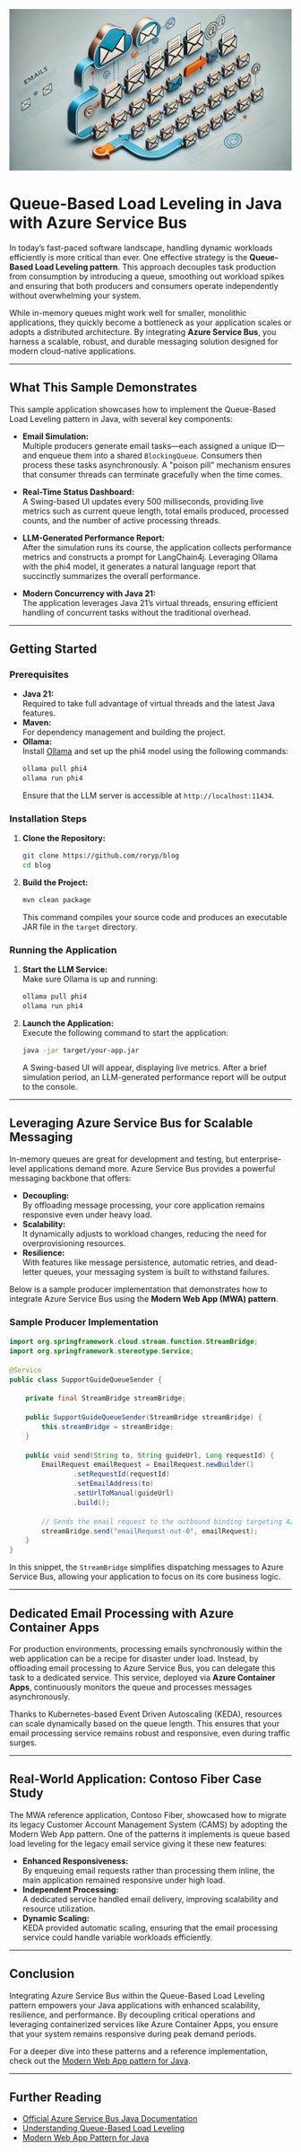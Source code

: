 ![email simulation](email.webp)

# Queue-Based Load Leveling in Java with Azure Service Bus

In today’s fast-paced software landscape, handling dynamic workloads efficiently is more critical than ever. One effective strategy is the **Queue-Based Load Leveling pattern**. This approach decouples task production from consumption by introducing a queue, smoothing out workload spikes and ensuring that both producers and consumers operate independently without overwhelming your system.

While in-memory queues might work well for smaller, monolithic applications, they quickly become a bottleneck as your application scales or adopts a distributed architecture. By integrating **Azure Service Bus**, you harness a scalable, robust, and durable messaging solution designed for modern cloud-native applications.

---

## What This Sample Demonstrates

This sample application showcases how to implement the Queue-Based Load Leveling pattern in Java, with several key components:

- **Email Simulation:**  
  Multiple producers generate email tasks—each assigned a unique ID—and enqueue them into a shared `BlockingQueue`. Consumers then process these tasks asynchronously. A "poison pill" mechanism ensures that consumer threads can terminate gracefully when the time comes.

- **Real-Time Status Dashboard:**  
  A Swing-based UI updates every 500 milliseconds, providing live metrics such as current queue length, total emails produced, processed counts, and the number of active processing threads.

- **LLM-Generated Performance Report:**  
  After the simulation runs its course, the application collects performance metrics and constructs a prompt for LangChain4j. Leveraging Ollama with the phi4 model, it generates a natural language report that succinctly summarizes the overall performance.

- **Modern Concurrency with Java 21:**  
  The application leverages Java 21’s virtual threads, ensuring efficient handling of concurrent tasks without the traditional overhead.

---

## Getting Started

### Prerequisites

- **Java 21:**  
  Required to take full advantage of virtual threads and the latest Java features.
- **Maven:**  
  For dependency management and building the project.
- **Ollama:**  
  Install [Ollama](https://ollama.com/) and set up the phi4 model using the following commands:
  ```bash
  ollama pull phi4
  ollama run phi4
  ```
  Ensure that the LLM server is accessible at `http://localhost:11434`.

### Installation Steps

1. **Clone the Repository:**
   ```bash
   git clone https://github.com/roryp/blog
   cd blog
   ```
2. **Build the Project:**
   ```bash
   mvn clean package
   ```
   This command compiles your source code and produces an executable JAR file in the `target` directory.

### Running the Application

1. **Start the LLM Service:**  
   Make sure Ollama is up and running:
   ```bash
   ollama pull phi4
   ollama run phi4
   ```
2. **Launch the Application:**  
   Execute the following command to start the application:
   ```bash
   java -jar target/your-app.jar
   ```
   A Swing-based UI will appear, displaying live metrics. After a brief simulation period, an LLM-generated performance report will be output to the console.

---

## Leveraging Azure Service Bus for Scalable Messaging

In-memory queues are great for development and testing, but enterprise-level applications demand more. Azure Service Bus provides a powerful messaging backbone that offers:

- **Decoupling:**  
  By offloading message processing, your core application remains responsive even under heavy load.
- **Scalability:**  
  It dynamically adjusts to workload changes, reducing the need for overprovisioning resources.
- **Resilience:**  
  With features like message persistence, automatic retries, and dead-letter queues, your messaging system is built to withstand failures.

Below is a sample producer implementation that demonstrates how to integrate Azure Service Bus using the **Modern Web App (MWA) pattern**.

### Sample Producer Implementation

```java
import org.springframework.cloud.stream.function.StreamBridge;
import org.springframework.stereotype.Service;

@Service
public class SupportGuideQueueSender {

    private final StreamBridge streamBridge;

    public SupportGuideQueueSender(StreamBridge streamBridge) {
        this.streamBridge = streamBridge;
    }

    public void send(String to, String guideUrl, Long requestId) {
        EmailRequest emailRequest = EmailRequest.newBuilder()
                .setRequestId(requestId)
                .setEmailAddress(to)
                .setUrlToManual(guideUrl)
                .build();

        // Sends the email request to the outbound binding targeting Azure Service Bus.
        streamBridge.send("emailRequest-out-0", emailRequest);
    }
}
```

In this snippet, the `StreamBridge` simplifies dispatching messages to Azure Service Bus, allowing your application to focus on its core business logic.

---

## Dedicated Email Processing with Azure Container Apps

For production environments, processing emails synchronously within the web application can be a recipe for disaster under load. Instead, by offloading email processing to Azure Service Bus, you can delegate this task to a dedicated service. This service, deployed via **Azure Container Apps**, continuously monitors the queue and processes messages asynchronously. 

Thanks to Kubernetes-based Event Driven Autoscaling (KEDA), resources can scale dynamically based on the queue length. This ensures that your email processing service remains robust and responsive, even during traffic surges.

---

## Real-World Application: Contoso Fiber Case Study

The MWA reference application, Contoso Fiber,  showcased how to migrate its legacy Customer Account Management System (CAMS) by adopting the Modern Web App pattern. One of the patterns it implements is queue based load leveling for the legacy email service giving it these new features:

- **Enhanced Responsiveness:**  
  By enqueuing email requests rather than processing them inline, the main application remained responsive under high load.
- **Independent Processing:**  
  A dedicated service handled email delivery, improving scalability and resource utilization.
- **Dynamic Scaling:**  
  KEDA provided automatic scaling, ensuring that the email processing service could handle variable workloads efficiently.

---

## Conclusion

Integrating Azure Service Bus within the Queue-Based Load Leveling pattern empowers your Java applications with enhanced scalability, resilience, and performance. By decoupling critical operations and leveraging containerized services like Azure Container Apps, you ensure that your system remains responsive during peak demand periods.

For a deeper dive into these patterns and a reference implementation, check out the [Modern Web App pattern for Java](https://github.com/Azure/modern-web-app-pattern-java).

---

## Further Reading

- [Official Azure Service Bus Java Documentation](https://learn.microsoft.com/en-us/azure/service-bus-messaging/service-bus-java-how-to-use-queues)
- [Understanding Queue-Based Load Leveling](https://martinfowler.com/articles/queue-based-load-leveling.html)
- [Modern Web App Pattern for Java](https://github.com/Azure/modern-web-app-pattern-java)
